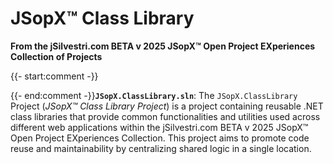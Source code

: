 ﻿
# JSopX™ Class Library

**From the ﻿jSilvestri.com BETA v 2025 JSopX™ Open Project EXperiences Collection of Projects**

{{- start:comment -}}
<!-- START JSOPX NOVA DOCX HEADER

includeType: Template
workflowState: Is Production Ready
group: README
toc: true
isProductionReady: true

should be removed in final render document

END JSOPX NOVA DOCX HEADER -->
{{- end:comment -}}**`JSopX.ClassLibrary.sln`**: The `JSopX.ClassLibrary` Project (_JSopX™ Class Library Project_) is a project containing reusable .NET class libraries that provide common functionalities and utilities used across different web applications within the jSilvestri.com BETA v 2025 JSopX™ Open Project EXperiences Collection. This project aims to promote code reuse and maintainability by centralizing shared logic in a single location.